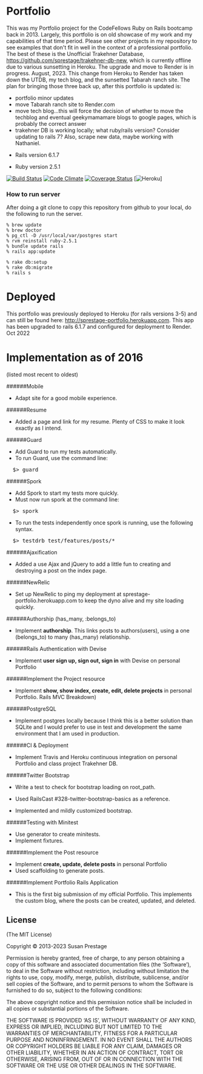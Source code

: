 Portfolio
=========
This was my Portfolio project for the CodeFellows Ruby on Rails bootcamp back in 2013.  Largely, this portfolio is on old showcase of my work and my capabilities of that time period.  Please see other projects in my repository to see examples that don't fit in well in the context of a professional portfolio.  The best of these is the Unofficial Trakehner Database, https://github.com/sprestage/trakehner-db-new, which is currently offline due to various sunsetting in Heroku.  The upgrade and move to Render is in progress.  August, 2023.  This change from Heroku to Render has taken down the UTDB, my tech blog, and the sunsetted Tabarah ranch site.  The plan for bringing those three back up, after this portfolio is updated is:
- portfolio minor updates
- move Tabarah ranch site to Render.com
- move tech blog...this will force the decision of whether to move the techblog and eventual geekymamamare blogs to google pages, which is probably the correct answer
- trakehner DB is working locally; what ruby/rails version?  Consider updating to rails 7?  Also, scrape new data, maybe working with Nathaniel.

* Rails version 6.1.7

* Ruby version 2.5.1

[![Build Status](https://travis-ci.org/sprestage/portfolio.png?branch=master)](https://travis-ci.org/sprestage/Portfolio) [![Code Climate](https://codeclimate.com/github/sprestage/Portfolio.png)](https://codeclimate.com/github/sprestage/Portfolio) [![Coverage Status](https://coveralls.io/repos/sprestage/Portfolio/badge.png)](https://coveralls.io/r/sprestage/Portfolio)
[![Heroku](https://heroku-badge.herokuapp.com/?app=sprestage-portfolio)]


### How to run server
After doing a git clone to copy this repository from github to your local, do the following to run the server.
```
% brew update
% brew doctor
% pg_ctl -D /usr/local/var/postgres start
% rvm reinstall ruby-2.5.1                                                              
% bundle update rails
% rails app:update

% rake db:setup
% rake db:migrate
% rails s   
```

Deployed
========
This portfolio was previously deployed to Heroku (for rails versions 3-5) and can still be found here: http://sprestage-portfolio.herokuapp.com.  This app has been upgraded to rails 6.1.7 and configured for deployment to Render.  Oct 2022


Implementation as of 2016
=======
(listed most recent to oldest)

######Mobile
- Adapt site for a good mobile experience.

######Resume
- Added a page and link for my resume.  Plenty of CSS to make it look exactly as I intend.

######Guard
- Add Guard to run my tests automatically.
- To run Guard, use the command line:
<pre>
  $> guard
</pre>

######Spork
- Add Spork to start my tests more quickly.
- Must now run spork at the command line:
<pre>
  $> spork
</pre>
- To run the tests independently once spork is running, use the following syntax.
<pre>
  $> testdrb test/features/posts/*
</pre>

######Ajaxification
- Added a use Ajax and jQuery to add a little fun to creating and destroying a post on the index page.

######NewRelic
- Set up NewRelic to ping my deployment at sprestage-portfolio.herokuapp.com
to keep the dyno alive and my site loading quickly.

######Authorship (has_many, :belongs_to)
- Implement <b>authorship</b>.  This links posts to authors(users), using a one (belongs_to) to many (has_many) relationship.

######Rails Authentication with Devise
- Implement <b>user sign up, sign out, sign in</b> with Devise on personal Portfolio

######Implement the Project resource
- Implement <b>show, show index, create, edit, delete projects</b> in personal Portfolio.  Rails MVC Breakdown)

######PostgreSQL
- Implement postgres locally because I think this is a better solution than SQLite
and I would prefer to use in test and development the same environment that I
am used in production.

######CI & Deployment
- Implement Travis and Heroku continuous integration on personal Portfolio and class project Trakehner DB.

######Twitter Bootstrap
- Write a test to check for bootstrap loading on root_path.
- Used RailsCast #328-twitter-bootstrap-basics as a reference.

- Implemented and mildly customized bootstrap.

######Testing with Minitest
- Use generator to create minitests.
- Implement fixtures.

######Implement the Post resource
- Implement <b>create, update, delete posts</b> in personal Portfolio
- Used scaffolding to generate posts.

######Implement Portfolio Rails Application
- This is the first big submission of my official Portfolio.  This implements the custom blog, where the posts can be created, updated, and deleted.



## License
(The MIT License)

Copyright © 2013-2023 Susan Prestage

Permission is hereby granted, free of charge, to any person obtaining a copy of this software and associated documentation files (the ‘Software’), to deal in the Software without restriction, including without limitation the rights to use, copy, modify, merge, publish, distribute, sublicense, and/or sell copies of the Software, and to permit persons to whom the Software is furnished to do so, subject to the following conditions:

The above copyright notice and this permission notice shall be included in all copies or substantial portions of the Software.

THE SOFTWARE IS PROVIDED ‘AS IS’, WITHOUT WARRANTY OF ANY KIND, EXPRESS OR IMPLIED, INCLUDING BUT NOT LIMITED TO THE WARRANTIES OF MERCHANTABILITY, FITNESS FOR A PARTICULAR PURPOSE AND NONINFRINGEMENT. IN NO EVENT SHALL THE AUTHORS OR COPYRIGHT HOLDERS BE LIABLE FOR ANY CLAIM, DAMAGES OR OTHER LIABILITY, WHETHER IN AN ACTION OF CONTRACT, TORT OR OTHERWISE, ARISING FROM, OUT OF OR IN CONNECTION WITH THE SOFTWARE OR THE USE OR OTHER DEALINGS IN THE SOFTWARE.
